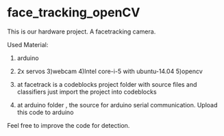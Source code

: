 # face_tracking_openCV

This is our hardware project. A facetracking camera. 

Used Material:
1) arduino
2) 2x servos
3)webcam
4)Intel core-i-5 with ubuntu-14.04
5)opencv

1) at facetrack is a codeblocks  project folder with source files and classifiers just import the project into codeblocks
2) at arduino folder , the source for arduino serial communication. Upload this code to arduino



Feel free to improve the code for detection.
